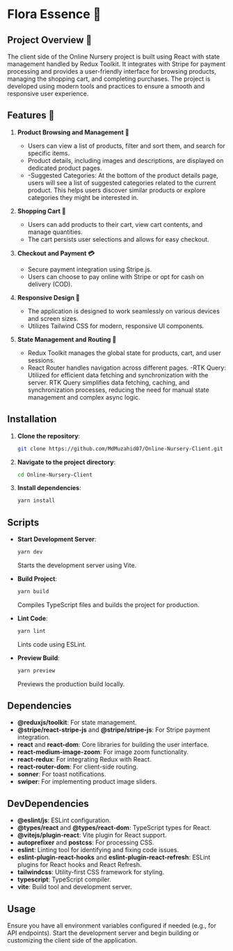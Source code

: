# Flora Essence 🌱
 
## Project Overview 🌱

The client side of the Online Nursery project is built using React with state management handled by Redux Toolkit. It integrates with Stripe for payment processing and provides a user-friendly interface for browsing products, managing the shopping cart, and completing purchases. The project is developed using modern tools and practices to ensure a smooth and responsive user experience.

## Features 🌟

1. **Product Browsing and Management 🌿**
   - Users can view a list of products, filter and sort them, and search for specific items.
   - Product details, including images and descriptions, are displayed on dedicated product pages.
   - -Suggested Categories: At the bottom of the product details page, users will see a list of suggested categories related to the current product. This helps users discover similar products or explore categories they might be interested in.

2. **Shopping Cart 🛒**
   - Users can add products to their cart, view cart contents, and manage quantities.
   - The cart persists user selections and allows for easy checkout.

3. **Checkout and Payment 💳**
   - Secure payment integration using Stripe.js.
   - Users can choose to pay online with Stripe or opt for cash on delivery (COD).

4. **Responsive Design 📱**
   - The application is designed to work seamlessly on various devices and screen sizes.
   - Utilizes Tailwind CSS for modern, responsive UI components.

5. **State Management and Routing 🔄**
   - Redux Toolkit manages the global state for products, cart, and user sessions.
   - React Router handles navigation across different pages.
     -RTK Query: Utilized for efficient data fetching and synchronization with the server. RTK Query simplifies data fetching, caching, and synchronization processes, reducing the need for manual state management and complex async logic.

## Installation

1. **Clone the repository**:
   ```bash
   git clone https://github.com/MdMuzahid07/Online-Nursery-Client.git
   ```

2. **Navigate to the project directory**:
   ```bash
   cd Online-Nursery-Client
   ```

3. **Install dependencies**:
   ```bash
   yarn install
   ```

## Scripts

- **Start Development Server**: 
  ```bash
  yarn dev
  ```
  Starts the development server using Vite.

- **Build Project**:
  ```bash
  yarn build
  ```
  Compiles TypeScript files and builds the project for production.

- **Lint Code**:
  ```bash
  yarn lint
  ```
  Lints code using ESLint.

- **Preview Build**:
  ```bash
  yarn preview
  ```
  Previews the production build locally.

## Dependencies

- **@reduxjs/toolkit**: For state management.
- **@stripe/react-stripe-js** and **@stripe/stripe-js**: For Stripe payment integration.
- **react** and **react-dom**: Core libraries for building the user interface.
- **react-medium-image-zoom**: For image zoom functionality.
- **react-redux**: For integrating Redux with React.
- **react-router-dom**: For client-side routing.
- **sonner**: For toast notifications.
- **swiper**: For implementing product image sliders.

## DevDependencies

- **@eslint/js**: ESLint configuration.
- **@types/react** and **@types/react-dom**: TypeScript types for React.
- **@vitejs/plugin-react**: Vite plugin for React support.
- **autoprefixer** and **postcss**: For processing CSS.
- **eslint**: Linting tool for identifying and fixing code issues.
- **eslint-plugin-react-hooks** and **eslint-plugin-react-refresh**: ESLint plugins for React hooks and React Refresh.
- **tailwindcss**: Utility-first CSS framework for styling.
- **typescript**: TypeScript compiler.
- **vite**: Build tool and development server.

## Usage

Ensure you have all environment variables configured if needed (e.g., for API endpoints). Start the development server and begin building or customizing the client side of the application.

